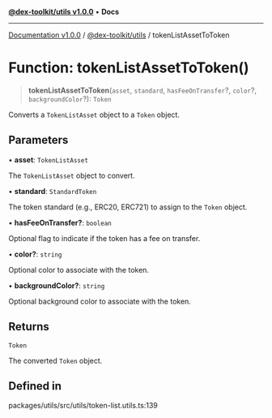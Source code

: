 [**@dex-toolkit/utils v1.0.0**](../README.md) • **Docs**

***

[Documentation v1.0.0](../../../packages.md) / [@dex-toolkit/utils](../README.md) / tokenListAssetToToken

# Function: tokenListAssetToToken()

> **tokenListAssetToToken**(`asset`, `standard`, `hasFeeOnTransfer`?, `color`?, `backgroundColor`?): `Token`

Converts a `TokenListAsset` object to a `Token` object.

## Parameters

• **asset**: `TokenListAsset`

The `TokenListAsset` object to convert.

• **standard**: `StandardToken`

The token standard (e.g., ERC20, ERC721) to assign to the `Token` object.

• **hasFeeOnTransfer?**: `boolean`

Optional flag to indicate if the token has a fee on transfer.

• **color?**: `string`

Optional color to associate with the token.

• **backgroundColor?**: `string`

Optional background color to associate with the token.

## Returns

`Token`

The converted `Token` object.

## Defined in

packages/utils/src/utils/token-list.utils.ts:139
